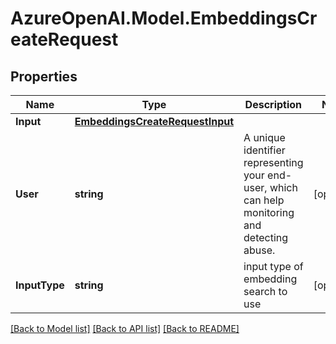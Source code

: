 # AzureOpenAI.Model.EmbeddingsCreateRequest

## Properties

Name | Type | Description | Notes
------------ | ------------- | ------------- | -------------
**Input** | [**EmbeddingsCreateRequestInput**](EmbeddingsCreateRequestInput.md) |  | 
**User** | **string** | A unique identifier representing your end-user, which can help monitoring and detecting abuse. | [optional] 
**InputType** | **string** | input type of embedding search to use | [optional] 

[[Back to Model list]](../README.md#documentation-for-models) [[Back to API list]](../README.md#documentation-for-api-endpoints) [[Back to README]](../README.md)

